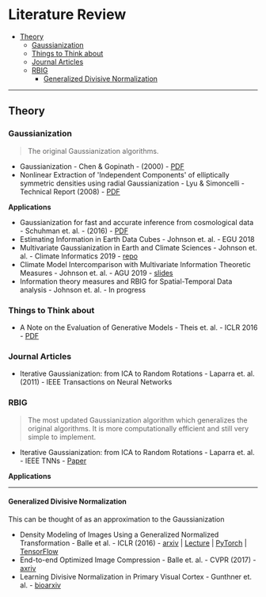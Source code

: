 # Literature Review

- [Theory](#theory)
  - [Gaussianization](#gaussianization)
  - [Things to Think about](#things-to-think-about)
  - [Journal Articles](#journal-articles)
  - [RBIG](#rbig)
    - [Generalized Divisive Normalization](#generalized-divisive-normalization)

---

## Theory


### Gaussianization

> The original Gaussianization algorithms.

* Gaussianization - Chen & Gopinath - (2000) - [PDF](https://papers.nips.cc/paper/1856-gaussianization.pdf)
* Nonlinear Extraction of 'Independent Components' of elliptically symmetric densities using radial Gaussianization - Lyu & Simoncelli - Technical Report (2008) - [PDF](https://www.cns.nyu.edu/pub/lcv/lyu08a.pdf)


**Applications**

* Gaussianization for fast and accurate inference from cosmological data - Schuhman et. al. - (2016) - [PDF](https://papers.nips.cc/paper/1856-gaussianization.pdf)
* Estimating Information in Earth Data Cubes - Johnson et. al. - EGU 2018
* Multivariate Gaussianization in Earth and Climate Sciences - Johnson et. al. - Climate Informatics 2019 - [repo](https://github.com/IPL-UV/2019_ci_rbig)
* Climate Model Intercomparison with Multivariate Information Theoretic Measures - Johnson et. al. - AGU 2019 - [slides](https://docs.google.com/presentation/d/18KfmAbaJI49EycNule8vvfR1dd0W6VDwrGCXjzZe5oE/edit?usp=sharing)
* Information theory measures and RBIG for Spatial-Temporal Data analysis - Johnson et. al. - In progress

### Things to Think about

* A Note on the Evaluation of Generative Models - Theis et. al. - ICLR 2016 - [PDF](https://arxiv.org/pdf/1511.01844.pdf)


### Journal Articles

* Iterative Gaussianization: from ICA to Random Rotations - Laparra et. al. (2011) - IEEE Transactions on Neural Networks



### RBIG

> The most updated Gaussianization algorithm which generalizes the original algorithms. It is more computationally efficient and still very simple to implement.

* Iterative Gaussianization: from ICA to Random Rotations - Laparra et. al. - IEEE TNNs - [Paper](https://arxiv.org/abs/1602.00229)

**Applications**



---

#### Generalized Divisive Normalization

This can be thought of as an approximation to the Gaussianization 

* Density Modeling of Images Using a Generalized Normalized Transformation - Balle et al. - ICLR (2016) - [arxiv](https://arxiv.org/abs/1511.06281) | [Lecture](http://videolectures.net/iclr2016_balle_density_modeling/) | [PyTorch](https://github.com/jorge-pessoa/pytorch-gdn) | [TensorFlow](https://github.com/tensorflow/compression/blob/master/tensorflow_compression/python/layers/gdn.py)
* End-to-end Optimized Image Compression - Balle et. al. - CVPR (2017) - [axriv](https://arxiv.org/abs/1611.01704)
* Learning Divisive Normalization in Primary Visual Cortex - Gunthner et. al. - [bioarxiv](https://www.biorxiv.org/content/10.1101/767285v1)